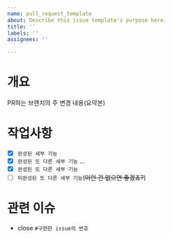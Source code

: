 ```yaml
---
name: pull_request_template
about: Describe this issue template's purpose here.
title: ''
labels: ''
assignees: ''

---
```


# 개요

PR하는 브랜치의 주 변경 내용(요약본)

# 작업사항

- [x] `완성된 세부 기능`
- [x] `완성된 또 다른 세부 기능`
...
- [x] `완성된 또 다른 세부 기능`
- [ ] `미완성된 또 다른 세부 기능`(~~이런 건 없으면 좋겠죠?~~)

# 관련 이슈

- close `#구현한 issue의 번호`
